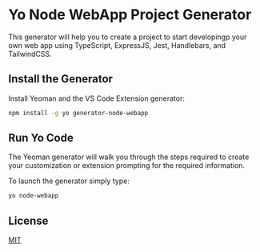 # Yo Node WebApp Project Generator

This generator will help you to create a project to start developingp your own web app using TypeScript, ExpressJS, Jest, Handlebars, and TailwindCSS.

## Install the Generator

Install Yeoman and the VS Code Extension generator:

```bash
npm install -g yo generator-node-webapp
```

## Run Yo Code

The Yeoman generator will walk you through the steps required to create your customization or extension prompting for the required information.

To launch the generator simply type:

```bash
yo node-webapp
```

## License
[MIT](https://github.com/vcgtz/generator-node-webapp/blob/main/LICENSE)
